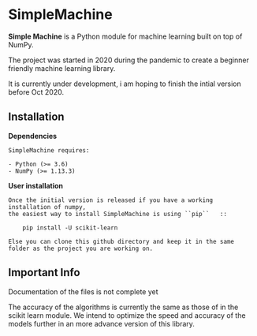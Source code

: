 # SimpleMachine 

**Simple Machine** is a Python module for machine learning built on top of
NumPy.

The project was started in 2020 during the pandemic to create a beginner friendly machine learning library.

It is currently under development, i am hoping to finish the intial version before Oct 2020.

Installation
------------

**Dependencies**
~~~~~~~~~~~~
SimpleMachine requires:

- Python (>= 3.6)
- NumPy (>= 1.13.3)
~~~~~~~~~~~~
**User installation**
~~~~~~~~~~~~~~~~~
Once the initial version is released if you have a working installation of numpy,
the easiest way to install SimpleMachine is using ``pip``   ::

    pip install -U scikit-learn
    
Else you can clone this github directory and keep it in the same folder as the project you are working on.
~~~~~~~~~~~~~~~~~~~~~


Important Info
-------------

Documentation of the files is not complete yet

The accuracy of the algorithms is currently the same as those of in the scikit learn module. We intend to optimize the speed and accuracy of the models further in an more advance version of this library.

